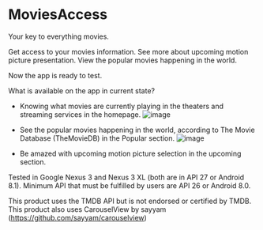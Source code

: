 # MoviesAccess

Your key to everything movies.

Get access to your movies information. 
See more about upcoming motion picture presentation.
View the popular movies happening in the world.

Now the app is ready to test.

What is available on the app in current state?

- Knowing what movies are currently playing in the theaters and streaming services in the homepage.
![image](https://user-images.githubusercontent.com/86178738/150281895-480af3df-ac27-482e-8aa0-914fa2e116b0.png)


- See the popular movies happening in the world, according to The Movie Database (TheMovieDB) in the Popular section.
![image](https://user-images.githubusercontent.com/86178738/150281940-8d8ea090-848e-4e23-8814-6377930f8e83.png)


- Be amazed with upcoming motion picture selection in the upcoming section.


Tested in Google Nexus 3 and Nexus 3 XL (both are in API 27 or Android 8.1).
Minimum API that must be fulfilled by users are API 26 or Android 8.0.

This product uses the TMDB API but is not endorsed or certified by TMDB.
This product also uses CarouselView by sayyam (https://github.com/sayyam/carouselview)
